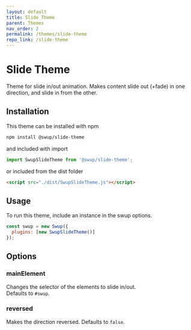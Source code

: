 ```yaml
---
layout: default
title: Slide Theme
parent: Themes
nav_order: 2
permalink: /themes/slide-theme
repo_link: /slide-theme
---
```


# Slide Theme
Theme for slide in/out animation. Makes content slide out (+fade) in one direction, and slide in from the other.

## Installation

This theme can be installed with npm

```bash
npm install @swup/slide-theme
```

and included with import

```javascript
import SwupSlideTheme from '@swup/slide-theme';
```

or included from the dist folder

```html
<script src="./dist/SwupSlideTheme.js"></script>
```

## Usage

To run this theme, include an instance in the swup options.

```javascript
const swup = new Swup({
  plugins: [new SwupSlideTheme()]
});
```

## Options
### mainElement 
Changes the selector of the elements to slide in/out.  
Defaults to `#swup`.

### reversed
Makes the direction reversed. 
Defaults to `false`. 
